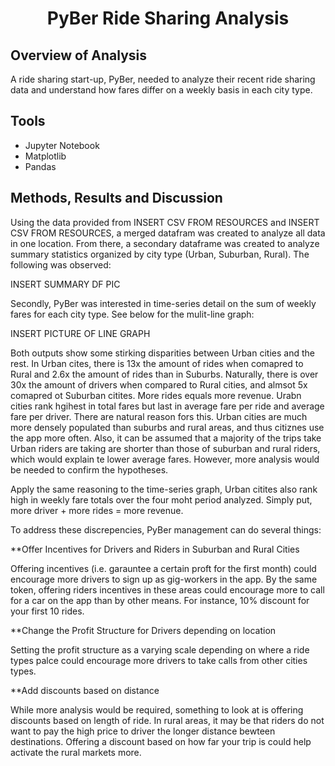 <h1 align="center"> PyBer Ride Sharing Analysis</h1>

## Overview of Analysis

A ride sharing start-up, PyBer, needed to analyze their recent ride sharing data and understand how fares differ on a weekly basis in each city type. 

## Tools

* Jupyter Notebook
* Matplotlib
* Pandas

## Methods, Results and Discussion

Using the data provided from INSERT CSV FROM RESOURCES and INSERT CSV FROM RESOURCES, a merged datafram was created to analyze all data in one location. From there, a secondary dataframe was created to analyze summary statistics organized by city type (Urban, Suburban, Rural). The following was observed:

INSERT SUMMARY DF PIC

Secondly, PyBer was interested in time-series detail on the sum of weekly fares for each city type. See below for the mulit-line graph:

INSERT PICTURE OF LINE GRAPH 


Both outputs show some stirking disparities between Urban cities and the rest. In Urban cites, there is 13x the amount of rides when comapred to Rural and 2.6x the amount of rides than in Suburbs. Naturally, there is over 30x the amount of drivers when compared to Rural cities, and almsot 5x comapred ot Suburban citites. More rides equals more revenue. Urabn cities rank hgihest in total fares but last in average fare per ride and average fare per driver. There are natural reason fors this. Urban cities are much more densely populated than suburbs and rural areas, and thus citiznes use the app more often. Also, it can be assumed that a majority of the trips take Urban riders are taking are shorter than those of suburban and rural riders, which would explain te lower average fares. However, more analysis would be needed to confirm the hypotheses. 

Apply the same reasoning to the time-series graph, Urban citites also rank high in weekly fare totals over the four moht period analyzed. Simply put, more driver + more rides = more revenue. 

To address these discrepencies, PyBer management can do several things:

**Offer Incentives for Drivers and Riders in Suburban and Rural Cities

Offering incentives (i.e. garauntee a certain proft for the first month) could encourage more drivers to sign up as gig-workers in the app. By the same token, offering riders incentives in these areas could encourage more to call for a car on the app than by other means. For instance, 10% discount for your first 10 rides. 

**Change the Profit Structure for Drivers depending on location

Setting the profit structure as a varying scale depending on where a ride types palce could encourage more drivers to take calls from other cities types. 

**Add discounts based on distance

While more analysis would be required, something to look at is offering discounts based on length of ride. In rural areas, it may be that riders do not want to pay the high price to driver the longer distance bewteen destinations. Offering a discount based on how far your trip is could help activate the rural markets more. 




